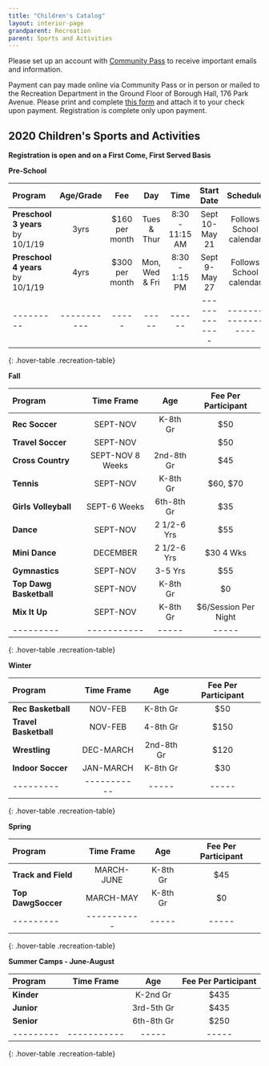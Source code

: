 ```yaml
---
title: "Children's Catalog"
layout: interior-page
grandparent: Recreation
parent: Sports and Activities
---
```

 
Please set up an account with [Community Pass]({{site.data.links.community-pass.href}}) to receive important emails and information. 

Payment can pay made online via Community Pass or in person or mailed to the Recreation Department in the Ground Floor of Borough Hall, 176 Park Avenue.  Please print and complete [this form](https://storage.googleapis.com/static.rutherford-nj.com/recreation/Recreation_ProgramRegistration.pdf) and attach it to your check upon payment. Registration is complete only upon payment.

## 2020 Children's Sports and Activities
**Registration is open and on a First Come, First Served Basis**

**Pre-School**

| Program | Age/Grade | Fee |	Day | Time | Start Date |	Schedule | Location |
|:--------|:---------:|:---:|:---:|:----:|:-------------:|:---------:|:--------:|
| **Preschool 3 years** by 10/1/19 | 3yrs | $160 per month | Tues & Thur | 8:30 - 11:15 AM | Sept 10-May 21 | Follows School calendar | Tamblyn Field Civic Center |
| **Preschool 4 years** by 10/1/19 | 4yrs | $300 per month | Mon, Wed & Fri | 8:30 - 1:15 PM | Sept 9-May 27 | Follows School calendar | Tamblyn Field Civic Center |
|---------|-----------|-----|-----|------|-------------|------------------|-------------------|----------|
{: .hover-table .recreation-table}


**Fall**

| Program | Time Frame | Age |	Fee Per Participant |
|:--------|:----------:|:---:|:-------------------:|
| **Rec Soccer**      | SEPT-NOV          | K-8th Gr   | $50  |
| **Travel Soccer**   | SEPT-NOV          |            | $50  |
| **Cross Country**   | SEPT-NOV 8 Weeks  | 2nd-8th Gr | $45  |
| **Tennis**          | SEPT-NOV          | K-8th Gr   | $60, $70  |
| **Girls Volleyball**| SEPT-6 Weeks      | 6th-8th Gr | $35  |
| **Dance**           | SEPT-NOV          | 2 1/2-6 Yrs| $55  |
| **Mini Dance**      | DECEMBER          | 2 1/2-6 Yrs| $30 4 Wks  |
| **Gymnastics**      | SEPT-NOV          | 3-5 Yrs    | $55  |
| **Top Dawg Basketball**| SEPT-NOV       | K-8th Gr   | $0  |
| **Mix It Up**       | SEPT-NOV          | K-8th Gr   | $6/Session Per Night  |
|---------|-----------|-----|-----|------|-------------|-------------------|----------|
{: .hover-table .recreation-table}

**Winter**

| Program | Time Frame | Age |	Fee Per Participant |
|:--------|:----------:|:---:|:-------------------:|
| **Rec Basketball**  | NOV-FEB           | K-8th Gr   | $50  |
| **Travel Basketball**| NOV-FEB          | 4-8th Gr   | $150 |
| **Wrestling**       | DEC-MARCH         | 2nd-8th Gr | $120  |
| **Indoor Soccer**   | JAN-MARCH         | K-8th Gr   | $30  |
|---------|-----------|-----|-----|------|-------------|-------------------|----------|
{: .hover-table .recreation-table}

**Spring**

| Program | Time Frame | Age |	Fee Per Participant |
|:--------|:----------:|:---:|:-------------------:|
| **Track and Field**  | MARCH-JUNE       | K-8th Gr   | $45  |
| **Top DawgSoccer**  | MARCH-MAY         | K-8th Gr   | $0  |
|---------|-----------|-----|-----|------|-------------|-------------------|----------|
{: .hover-table .recreation-table}

**Summer Camps - June-August**

| Program | Time Frame | Age |	Fee Per Participant |
|:--------|:----------:|:---:|:-------------------:|
| **Kinder**  |        | K-2nd Gr   | $435  |
| **Junior**  |        | 3rd-5th Gr | $435  |
| **Senior**  |        | 6th-8th Gr | $250  |
|---------|-----------|-----|-----|------|-------------|-------------------|----------|
{: .hover-table .recreation-table}







